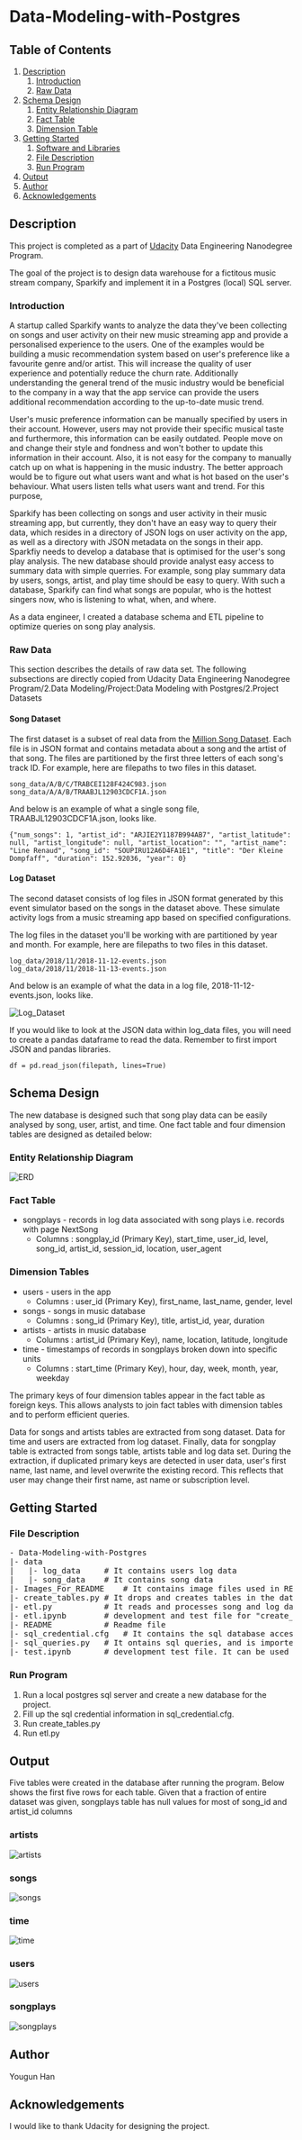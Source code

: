 # Data-Modeling-with-Postgres

## Table of Contents
1. [Description](#Description)
    1. [Introduction](#Introduction)
    2. [Raw Data](#RawData)
2. [Schema Design](#SchemaDesign)
    1. [Entity Relationship Diagram](#ERD)
    2. [Fact Table](#FactTable)
    3. [Dimension Table](#DimensionTable)
3. [Getting Started](#gettingstarted)
    1. [Software and Libraries](#libraries)
    2. [File Description](#FileDescription)
    3. [Run Program](#RunProgram)
4. [Output](#Output)
5. [Author](#Author)
6. [Acknowledgements](#Acknowledgements)

## Description <a name="Description"></a>
This project is completed as a part of [Udacity](https://www.udacity.com/) Data Engineering Nanodegree Program.

The goal of the project is to design data warehouse for a fictitous music stream company, Sparkify and implement it in a Postgres (local) SQL server. 

### Introduction <a name="Introduction"></a>
A startup called Sparkify wants to analyze the data they've been collecting on songs and user activity on their new music streaming app and provide a personalised experience to the users. One of the examples would be building a music recommendation system based on user's preference like a favourite genre and/or artist. This will increase the quality of user experience and potentially reduce the churn rate. Additionally understanding the general trend of the music industry would be beneficial to the company in a way that the app service can provide the users additional recommendation according to the up-to-date music trend.   

User's music preference information can be manually specified by users in their account. However, users may not provide their specific musical taste and furthermore, this information can be easily outdated. People move on and change their style and fondness and won't bother to update this information in their account. Also, it is not easy for the company to manually catch up on what is happening in the music industry. The better approach would be to figure out what users want and what is hot based on the user's behaviour. What users listen tells what users want and trend. For this purpose, 

Sparkify has been collecting on songs and user activity in their music streaming app, but currently, they don't have an easy way to query their data, which resides in a directory of JSON logs on user activity on the app, as well as a directory with JSON metadata on the songs in their app. Sparkfiy needs to develop a database that is optimised for the user's song play analysis. The new database should provide analyst easy access to summary data with simple querries. For example, song play summary data by users, songs, artist, and play time should be easy to query. With such a database, Sparkify can find what songs are popular, who is the hottest singers now, who is listening to what, when, and where.

As a data engineer, I created a database schema and ETL pipeline to optimize queries on song play analysis. 

### Raw Data <a name="RawData"></a>
This section describes the details of raw data set. The following subsections are directly copied from Udacity Data Engineering Nanodegree Program/2.Data Modeling/Project:Data Modeling with Postgres/2.Project Datasets
#### Song Dataset
The first dataset is a subset of real data from the [Million Song Dataset](http://millionsongdataset.com/). Each file is in JSON format and contains metadata about a song and the artist of that song. The files are partitioned by the first three letters of each song's track ID. For example, here are filepaths to two files in this dataset.

```
song_data/A/B/C/TRABCEI128F424C983.json
song_data/A/A/B/TRAABJL12903CDCF1A.json
```

And below is an example of what a single song file, TRAABJL12903CDCF1A.json, looks like.
```
{"num_songs": 1, "artist_id": "ARJIE2Y1187B994AB7", "artist_latitude": null, "artist_longitude": null, "artist_location": "", "artist_name": "Line Renaud", "song_id": "SOUPIRU12A6D4FA1E1", "title": "Der Kleine Dompfaff", "duration": 152.92036, "year": 0}
```
#### Log Dataset
The second dataset consists of log files in JSON format generated by this event simulator based on the songs in the dataset above. These simulate activity logs from a music streaming app based on specified configurations.

The log files in the dataset you'll be working with are partitioned by year and month. For example, here are filepaths to two files in this dataset.
```
log_data/2018/11/2018-11-12-events.json
log_data/2018/11/2018-11-13-events.json
```
And below is an example of what the data in a log file, 2018-11-12-events.json, looks like.

![Log_Dataset](Images_For_README/log_data_photo.png)

If you would like to look at the JSON data within log_data files, you will need to create a pandas dataframe to read the data. Remember to first import JSON and pandas libraries.
```
df = pd.read_json(filepath, lines=True)
```

## Schema Design <a name="SchemaDesign"></a>
The new database is designed such that song play data can be easily analysed by song, user, artist, and time. One fact table and four dimension tables are designed as detailed below:

### Entity Relationship Diagram <a name="ERD"></a>
![ERD](Images_For_README/ERD.png)

### Fact Table <a name="FactTable"></a>
 - songplays - records in log data associated with song plays i.e. records with page NextSong
    * Columns : songplay_id (Primary Key), start_time, user_id, level, song_id, artist_id, session_id, location, user_agent

### Dimension Tables <a name="DimensionTable"></a>
 - users - users in the app
    * Columns : user_id (Primary Key), first_name, last_name, gender, level
 - songs - songs in music database
    * Columns : song_id (Primary Key), title, artist_id, year, duration
 - artists - artists in music database
    * Columns : artist_id (Primary Key), name, location, latitude, longitude
 - time - timestamps of records in songplays broken down into specific units
    * Columns : start_time (Primary Key), hour, day, week, month, year, weekday
 
The primary keys of four dimension tables appear in the fact table as foreign keys. This allows analysts to join fact tables with dimension tables and to perform efficient queries.

Data for songs and artists tables are extracted from song dataset. Data for time and users are extracted from log dataset. Finally, data for songplay table is extracted from songs table, artists table and log data set. During the extraction, if duplicated primary keys are detected in user data, user's first name, last name, and level overwrite the existing record. This reflects that user may change their first name, ast name or subscription level.

## Getting Started <a name="gettingstarted"></a>
### File Description <a name="FileDescription"></a>
<pre>
- Data-Modeling-with-Postgres
|- data
|   |- log_data     # It contains users log data
|   |- song_data    # It contains song data
|- Images_For_README    # It contains image files used in README
|- create_tables.py # It drops and creates tables in the database. 
|- etl.py           # It reads and processes song and log data and loads output data into the database.
|- etl.ipynb        # development and test file for "create_tables.py" and "etl.py"
|- README           # Readme file
|- sql_credential.cfg   # It contains the sql database access credential. User is required to fill up before learning the program
|- sql_queries.py   # It ontains sql queries, and is imported by "create_tables.py" and "etl.py"
|- test.ipynb       # development test file. It can be used for testing while developing etl.ipynb 
</pre>

### Run Program <a name="RunProgram"></a>
1. Run a local postgres sql server and create a new database for the project.
2. Fill up the sql credential information in sql_credential.cfg.
3. Run create_tables.py
4. Run etl.py


## Output <a  name="Output"></a>
Five tables were created in the database after running the program. Below shows the first five rows for each table. Given that a fraction of entire dataset was given, songplays table has null values for most of song_id and artist_id columns
### artists ###
![artists](Images_For_README/table_artists.png)
### songs ###
![songs](Images_For_README/table_songs.png)
### time ###
![time](Images_For_README/table_time.png)
### users ###
![users](Images_For_README/table_users.png)
### songplays ###
![songplays](Images_For_README/table_songplays.png)

## Author <a  name="Author"></a>
Yougun Han

## Acknowledgements <a  name="Acknowledgements"></a>
I would like to thank Udacity for designing the project.